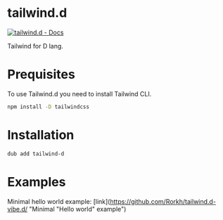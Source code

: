 # tailwind.d

[![tailwind.d - Docs](https://img.shields.io/badge/tailwind.d-Docs-blue)](https://rorkh.github.io/tailwind-d/tailwind.html)

Tailwind for D lang.

# Prequisites

To use Tailwind.d you need to install Tailwind CLI.

```sh
npm install -D tailwindcss
```

# Installation

```sh
dub add tailwind-d
```

# Examples

Minimal hello world example: [link](https://github.com/Rorkh/tailwind.d-vibe.d/ "Minimal "Hello world" example")